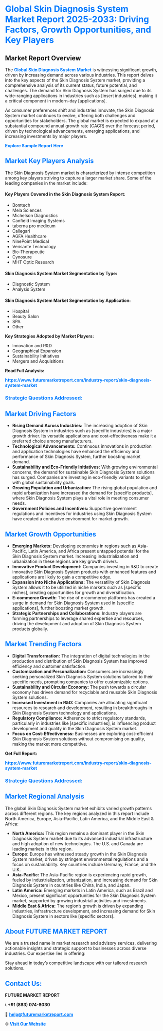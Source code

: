 <h1 style="color: #007BFF;">Global Skin Diagnosis System Market Report 2025-2033: Driving Factors, Growth Opportunities, and Key Players</h1>

<section id="overview">
<h2>Market Report Overview</h2>
<p>The <a href="https://www.futuremarketreport.com/industry-report/skin-diagnosis-system-market" style="color: #007BFF; text-decoration: none;"><strong>Global Skin Diagnosis System Market</strong></a> is witnessing significant growth, driven by increasing demand across various industries. This report delves into the key aspects of the Skin Diagnosis System market, providing a comprehensive analysis of its current status, future potential, and challenges. The demand for Skin Diagnosis System has surged due to its wide-ranging applications in industries such as [insert industries], making it a critical component in modern-day [applications].</p>
<p>As consumer preferences shift and industries innovate, the Skin Diagnosis System market continues to evolve, offering both challenges and opportunities for stakeholders. The global market is expected to expand at a substantial compound annual growth rate (CAGR) over the forecast period, driven by technological advancements, emerging applications, and increasing investments by major players.</p>
</section>

<section id="overview">
<p><a href="https://www.futuremarketreport.com/request-sample/reportId=64760" style="color: #007BFF; text-decoration: none;"><strong>Explore Sample Report Here</strong></a></p>
</section>

<section id="key-players">
<h2 style="color: #007BFF;">Market Key Players Analysis</h2>
<p>The Skin Diagnosis System market is characterized by intense competition among key players striving to capture a larger market share. Some of the leading companies in the market include:</p>
<h4>Key Players Covered in the Skin Diagnosis System Report:</h4>
<ul><li>Bomtech</li><li>Mela Sciences</li><li>Michelson Diagnostics</li><li>Canfield Imaging Systems</li><li>taberna pro medicum</li><li>Callegari</li><li>AGFA Healthcare</li><li>NinePoint Medical</li><li>Verisante Technology</li><li>Bio-Therapeutic</li><li>Cynosure</li><li>MHT Optic Research</li></ul>
<h4>Skin Diagnosis System Market Segmentation by Type:</h4>
<ul><li>Diagnostic System</li><li>Analysis System</li></ul>

<h4>Skin Diagnosis System Market Segmentation by Application:</h4>
<ul><li>Hospital</li><li>Beauty Salon</li><li>SPA</li><li>Other</li></ul>
<p><strong>Key Strategies Adopted by Market Players:</strong></p>
<ul>
<li>Innovation and R&D</li>
<li>Geographical Expansion</li>
<li>Sustainability Initiatives</li>
<li>Mergers and Acquisitions</li>
</ul>
</section>

<section>
<p><strong>Read Full Analysis: </strong></p><a href="https://www.futuremarketreport.com/industry-report/skin-diagnosis-system-market" style="color: #007BFF; text-decoration: none;"><strong>https://www.futuremarketreport.com/industry-report/skin-diagnosis-system-market</strong></a>
<h3 style="color: #007BFF;">Strategic Questions Addressed:</h3>
</section>

<section id="driving-factors">
<h2 style="color: #007BFF;">Market Driving Factors</h2>
<ul>
<li><strong>Rising Demand Across Industries:</strong> The increasing adoption of Skin Diagnosis System in industries such as [specific industries] is a major growth driver. Its versatile applications and cost-effectiveness make it a preferred choice among manufacturers.</li>
<li><strong>Technological Advancements:</strong> Continuous innovations in production and application technologies have enhanced the efficiency and performance of Skin Diagnosis System, further boosting market demand.</li>
<li><strong>Sustainability and Eco-Friendly Initiatives:</strong> With growing environmental concerns, the demand for sustainable Skin Diagnosis System solutions has surged. Companies are investing in eco-friendly variants to align with global sustainability goals.</li>
<li><strong>Growing Population and Urbanization:</strong> The rising global population and rapid urbanization have increased the demand for [specific products], where Skin Diagnosis System plays a vital role in meeting consumer needs.</li>
<li><strong>Government Policies and Incentives:</strong> Supportive government regulations and incentives for industries using Skin Diagnosis System have created a conducive environment for market growth.</li>
</ul>
</section>

<section id="growth-opportunities">
<h2 style="color: #007BFF;">Market Growth Opportunities</h2>
<ul>
<li><strong>Emerging Markets:</strong> Developing economies in regions such as Asia-Pacific, Latin America, and Africa present untapped potential for the Skin Diagnosis System market. Increasing industrialization and urbanization in these regions are key growth drivers.</li>
<li><strong>Innovative Product Development:</strong> Companies investing in R&D to create innovative Skin Diagnosis System products with enhanced features and applications are likely to gain a competitive edge.</li>
<li><strong>Expansion into Niche Applications:</strong> The versatility of Skin Diagnosis System allows it to be utilized in niche markets such as [specific niches], creating opportunities for growth and diversification.</li>
<li><strong>E-commerce Growth:</strong> The rise of e-commerce platforms has created a surge in demand for Skin Diagnosis System used in [specific applications], further boosting market growth.</li>
<li><strong>Strategic Partnerships and Collaborations:</strong> Industry players are forming partnerships to leverage shared expertise and resources, driving the development and adoption of Skin Diagnosis System products globally.</li>
</ul>
</section>

<section id="trending-factors">
<h2 style="color: #007BFF;">Market Trending Factors</h2>
<ul>
<li><strong>Digital Transformation:</strong> The integration of digital technologies in the production and distribution of Skin Diagnosis System has improved efficiency and customer satisfaction.</li>
<li><strong>Customization and Personalization:</strong> Consumers are increasingly seeking personalized Skin Diagnosis System solutions tailored to their specific needs, prompting companies to offer customizable options.</li>
<li><strong>Sustainability and Circular Economy:</strong> The push towards a circular economy has driven demand for recyclable and reusable Skin Diagnosis System solutions.</li>
<li><strong>Increased Investment in R&D:</strong> Companies are allocating significant resources to research and development, resulting in breakthroughs in Skin Diagnosis System technology and applications.</li>
<li><strong>Regulatory Compliance:</strong> Adherence to strict regulatory standards, particularly in industries like [specific industries], is influencing product development and quality in the Skin Diagnosis System market.</li>
<li><strong>Focus on Cost-Effectiveness:</strong> Businesses are exploring cost-efficient Skin Diagnosis System solutions without compromising on quality, making the market more competitive.</li>
</ul>
</section>

<section>
<p><strong>Get Full Report: </strong></p><a href="https://www.futuremarketreport.com/industry-report/skin-diagnosis-system-market" style="color: #007BFF; text-decoration: none;"><strong>https://www.futuremarketreport.com/industry-report/skin-diagnosis-system-market</strong></a>
<h3 style="color: #007BFF;">Strategic Questions Addressed:</h3>
</section>


<section id="regional-analysis">
<h2 style="color: #007BFF;">Market Regional Analysis</h2>
<p>The global Skin Diagnosis System market exhibits varied growth patterns across different regions. The key regions analyzed in this report include North America, Europe, Asia-Pacific, Latin America, and the Middle East & Africa:</p>
<ul>
<li><strong>North America:</strong> This region remains a dominant player in the Skin Diagnosis System market due to its advanced industrial infrastructure and high adoption of new technologies. The U.S. and Canada are leading markets in this region.</li>
<li><strong>Europe:</strong> Europe has witnessed steady growth in the Skin Diagnosis System market, driven by stringent environmental regulations and a focus on sustainability. Key countries include Germany, France, and the U.K.</li>
<li><strong>Asia-Pacific:</strong> The Asia-Pacific region is experiencing rapid growth, fueled by industrialization, urbanization, and increasing demand for Skin Diagnosis System in countries like China, India, and Japan.</li>
<li><strong>Latin America:</strong> Emerging markets in Latin America, such as Brazil and Mexico, present significant opportunities for the Skin Diagnosis System market, supported by growing industrial activities and investments.</li>
<li><strong>Middle East & Africa:</strong> The region’s growth is driven by expanding industries, infrastructure development, and increasing demand for Skin Diagnosis System in sectors like [specific sectors].</li>
</ul>
</section>

<footer>
<h2 style="color: #007BFF;">About FUTURE MARKET REPORT</h2>
<p>We are a trusted name in market research and advisory services, delivering actionable insights and strategic support to businesses across diverse industries. Our expertise lies in offering:</p>

<p>Stay ahead in today’s competitive landscape with our tailored research solutions.</p>

<h2 style="color: #007BFF;">Contact Us:</h2>
<p><strong>FUTURE MARKET REPORT</strong></p>
<p>📞 <strong>+91 (883) 074-8030</strong></p>
<p>📧 <strong><a href="mailto:help@futuremarketreport.com" style="color: #007BFF;">help@futuremarketreport.com</a></strong></p>
<p>🌐 <strong><a href="https://www.futuremarketreport.com/" style="color: #007BFF;">Visit Our Website</a></strong></p>
</footer>